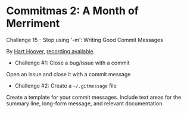 # Commitmas 2: A Month of Merriment
Challenge 15 - Stop using '-m': Writing Good Commit Messages

By [Hart Hoover](https://twitter.com/hhoover), [recording available](https://www.youtube.com/watch?v=htx9QQwifg8&list=PL2rC-8e38bUXloBOYChAl0EcbbuVjbE3t&index=11).

* Challenge #1: Close a bug/issue with a commit

Open an issue and close it with a commit message

* Challenge #2: Create a `~/.gitmessage` file

Create a template for your commit messages. Include text areas for the
summary line, long-form message, and relevant documentation.
